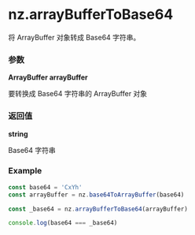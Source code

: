 # nz.arrayBufferToBase64

将 ArrayBuffer 对象转成 Base64 字符串。

### 参数

**ArrayBuffer arrayBuffer**

要转换成 Base64 字符串的 ArrayBuffer 对象

### 返回值

**string**

Base64 字符串

### Example

```ts
const base64 = 'CxYh'
const arrayBuffer = nz.base64ToArrayBuffer(base64)

const _base64 = nz.arrayBufferToBase64(arrayBuffer)

console.log(base64 === _base64)
```
